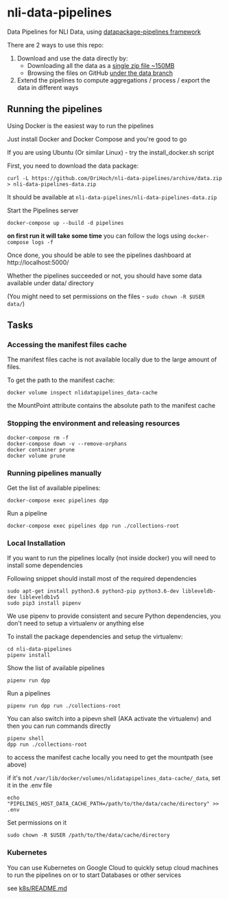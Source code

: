 # nli-data-pipelines

Data Pipelines for NLI Data, using [datapackage-pipelines framework](https://github.com/frictionlessdata/datapackage-pipelines)

There are 2 ways to use this repo:

1. Download and use the data directly by:
    * Downloading all the data as a [single zip file ~150MB](https://github.com/OriHoch/nli-data-pipelines/archive/data.zip)
    * Browsing the files on GitHub [under the data branch](https://github.com/OriHoch/nli-data-pipelines/tree/data/data)
2. Extend the pipelines to compute aggregations / process / export the data in different ways

## Running the pipelines

Using Docker is the easiest way to run the pipelines

Just install Docker and Docker Compose and you're good to go

If you are using Ubuntu (Or similar Linux) - try the install_docker.sh script

First, you need to download the data package:

```
curl -L https://github.com/OriHoch/nli-data-pipelines/archive/data.zip > nli-data-pipelines-data.zip
```

It should be available at `nli-data-pipelines/nli-data-pipelines-data.zip`

Start the Pipelines server

```
docker-compose up --build -d pipelines
```

**on first run it will take some time** you can follow the logs using `docker-compose logs -f`

Once done, you should be able to see the pipelines dashboard at http://localhost:5000/

Whether the pipelines succeeded or not, you should have some data available under data/ directory

(You might need to set permissions on the files - `sudo chown -R $USER data/`)

## Tasks

### Accessing the manifest files cache

The manifest files cache is not available locally due to the large amount of files.

To get the path to the manifest cache:

```
docker volume inspect nlidatapipelines_data-cache
```

the MountPoint attribute contains the absolute path to the manifest cache

### Stopping the environment and releasing resources

```
docker-compose rm -f
docker-compose down -v --remove-orphans
docker container prune
docker volume prune
```

### Running pipelines manually

Get the list of available pipelines:

```
docker-compose exec pipelines dpp
```

Run a pipeline

```
docker-compose exec pipelines dpp run ./collections-root
```

### Local Installation

If you want to run the pipelines locally (not inside docker) you will need to install some dependencies

Following snippet should install most of the required dependencies

```
sudo apt-get install python3.6 python3-pip python3.6-dev libleveldb-dev libleveldb1v5
sudo pip3 install pipenv
```

We use pipenv to provide consistent and secure Python dependencies, you don't need to setup a virtualenv or anything else

To install the package dependencies and setup the virtualenv:

```
cd nli-data-pipelines
pipenv install
```

Show the list of available pipelines

```
pipenv run dpp
```

Run a pipelines

```
pipenv run dpp run ./collections-root
```

You can also switch into a pipevn shell (AKA activate the virtualenv) and then you can run commands directly

```
pipenv shell
dpp run ./collections-root
```

to access the manifest cache locally you need to get the mountpath (see above)

if it's not `/var/lib/docker/volumes/nlidatapipelines_data-cache/_data`, set it in the .env file

```
echo "PIPELINES_HOST_DATA_CACHE_PATH=/path/to/the/data/cache/directory" >> .env
```

Set permissions on it

```
sudo chown -R $USER /path/to/the/data/cache/directory
```

### Kubernetes

You can use Kubernetes on Google Cloud to quickly setup cloud machines to run the pipelines on or to start Databases or other services

see [k8s/README.md](k8s/README.md)
